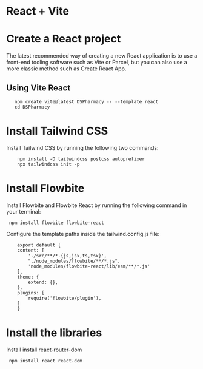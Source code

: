 # React + Vite

# Create a React project 

The latest recommended way of creating a new React application is to use a front-end tooling software such as Vite or Parcel, but you can also use a more classic method such as Create React App.

## Using Vite React
```
   npm create vite@latest DSPharmacy -- --template react
   cd DSPharmacy
```
# Install Tailwind CSS

Install Tailwind CSS by running the following two commands:
```
    npm install -D tailwindcss postcss autoprefixer
    npx tailwindcss init -p
```

# Install Flowbite

Install Flowbite and Flowbite React by running the following command in your terminal:
```
 npm install flowbite flowbite-react
```

Configure the template paths inside the tailwind.config.js file:

```
    export default {
    content: [
        './src/**/*.{js,jsx,ts,tsx}',
        "./node_modules/flowbite/**/*.js",
        'node_modules/flowbite-react/lib/esm/**/*.js'
    ],
    theme: {
        extend: {},
    },
    plugins: [  
        require('flowbite/plugin'),
    ]
    }
```
# Install the libraries

Install install react-router-dom

```
 npm install react react-dom 
```


